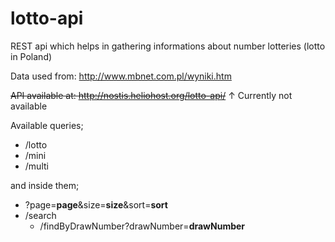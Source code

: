 # lotto-api
REST api which helps in gathering informations about number lotteries (lotto in Poland)

Data used from: http://www.mbnet.com.pl/wyniki.htm

~~API available at: http://nostis.heliohost.org/lotto-api/~~
↑ Currently not available

Available queries; <br>
* /lotto
* /mini
* /multi

and inside them;
* ?page=**page**&size=**size**&sort=**sort**
* /search
  * /findByDrawNumber?drawNumber=**drawNumber**
